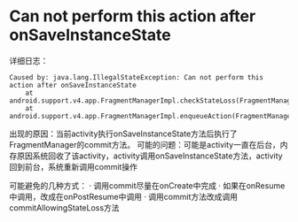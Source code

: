 # Can not perform this action after onSaveInstanceState
详细日志：
```
Caused by: java.lang.IllegalStateException: Can not perform this action after onSaveInstanceState  
    at android.support.v4.app.FragmentManagerImpl.checkStateLoss(FragmentManager.java:1314)  
    at android.support.v4.app.FragmentManagerImpl.enqueueAction(FragmentManager.java:1325)  
```
出现的原因：当前activity执行onSaveInstanceState方法后执行了FragmentManager的commit方法。
可能的问题：可能是activity一直在后台，内存原因系统回收了该activity，activity调用onSaveInstanceState方法，activity回到前台，系统重新调用commit操作

可能避免的几种方式：
· 调用commit尽量在onCreate中完成
· 如果在onResume中调用，改成在onPostResume中调用
· 调用commit方法改成调用commitAllowingStateLoss方法
